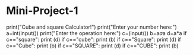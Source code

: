# Mini-Project-1
print("Cube and square Calculator!")
print("Enter your number here:")
a=int(input())
print("Enter the operation here:")
c=(input())
b=a*a*a
d=a*a
if c=="square":
    print (d)
if c=="cube":
    print (b)
if c=="Square":
    print (d)
if c=="Cube":
    print (b)
if c=="SQUARE":
    print (d)
if c=="CUBE":
    print (b)
